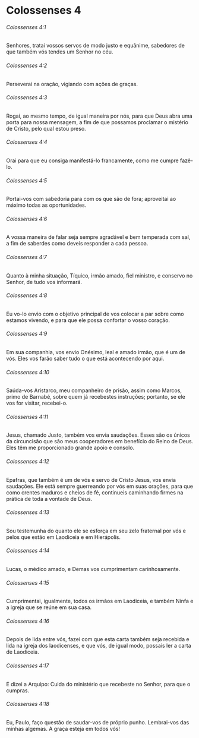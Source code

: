 # Colossenses 4

###### Colossenses 4:1

Senhores, tratai vossos servos de modo justo e equânime, sabedores de que também vós tendes um Senhor no céu.

###### Colossenses 4:2

Perseverai na oração, vigiando com ações de graças.

###### Colossenses 4:3

Rogai, ao mesmo tempo, de igual maneira por nós, para que Deus abra uma porta para nossa mensagem, a fim de que possamos proclamar o mistério de Cristo, pelo qual estou preso.

###### Colossenses 4:4

Orai para que eu consiga manifestá-lo francamente, como me cumpre fazê-lo.

###### Colossenses 4:5

Portai-vos com sabedoria para com os que são de fora; aproveitai ao máximo todas as oportunidades.

###### Colossenses 4:6

A vossa maneira de falar seja sempre agradável e bem temperada com sal, a fim de saberdes como deveis responder a cada pessoa.

###### Colossenses 4:7

Quanto à minha situação, Tíquico, irmão amado, fiel ministro, e conservo no Senhor, de tudo vos informará.

###### Colossenses 4:8

Eu vo-lo envio com o objetivo principal de vos colocar a par sobre como estamos vivendo, e para que ele possa confortar o vosso coração.

###### Colossenses 4:9

Em sua companhia, vos envio Onésimo, leal e amado irmão, que é um de vós. Eles vos farão saber tudo o que está acontecendo por aqui.

###### Colossenses 4:10

Saúda-vos Aristarco, meu companheiro de prisão, assim como Marcos, primo de Barnabé, sobre quem já recebestes instruções; portanto, se ele vos for visitar, recebei-o.

###### Colossenses 4:11

Jesus, chamado Justo, também vos envia saudações. Esses são os únicos da circuncisão que são meus cooperadores em benefício do Reino de Deus. Eles têm me proporcionado grande apoio e consolo.

###### Colossenses 4:12

Epafras, que também é um de vós e servo de Cristo Jesus, vos envia saudações. Ele está sempre guerreando por vós em suas orações, para que como crentes maduros e cheios de fé, continueis caminhando firmes na prática de toda a vontade de Deus.

###### Colossenses 4:13

Sou testemunha do quanto ele se esforça em seu zelo fraternal por vós e pelos que estão em Laodiceia e em Hierápolis.

###### Colossenses 4:14

Lucas, o médico amado, e Demas vos cumprimentam carinhosamente.

###### Colossenses 4:15

Cumprimentai, igualmente, todos os irmãos em Laodiceia, e também Ninfa e a igreja que se reúne em sua casa.

###### Colossenses 4:16

Depois de lida entre vós, fazei com que esta carta também seja recebida e lida na igreja dos laodicenses, e que vós, de igual modo, possais ler a carta de Laodiceia.

###### Colossenses 4:17

E dizei a Arquipo: Cuida do ministério que recebeste no Senhor, para que o cumpras.

###### Colossenses 4:18

Eu, Paulo, faço questão de saudar-vos de próprio punho. Lembrai-vos das minhas algemas. A graça esteja em todos vós!

